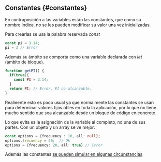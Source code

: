 ## Constantes {#constantes}

En contraposición a las variables están las constantes, que como su nombre indica, no se les pueden modificar su valor una vez inicializadas.

Para crearlas se usa la palabra reservada *const*

```ts
const pi = 3.14; 
pi = 3 // Error
```

Además su ámbito se comporta como una variable declarada con _let_ (ámbito de bloque).

```ts
function getPI() { 
  if(true){
    const PI = 3.14; 
  } 
  return PI; // Error. PI no alcanzable.
}
```

Realmente esto es poco usual ya que normalmente las constantes se usan para determinar valores fijos útiles en toda la aplicación, por lo que no tiene mucho sentido que sea alcanzable desde un bloque de código en concreto.

Lo que evita es la asignación de la variable al completo, no una de sus partes. Con un objeto y un array se ve mejor:

```ts
const options = {frecuency : 10, all: null}; 
options.frecuency = 20;  // Ok
options = {frecuency: 20, all: true} // Error
```

Además las constantes [se pueden simular en algunas circunstancias](../clases/estaticos.md#757309351116418-_Constantes_mediante_estáticos).